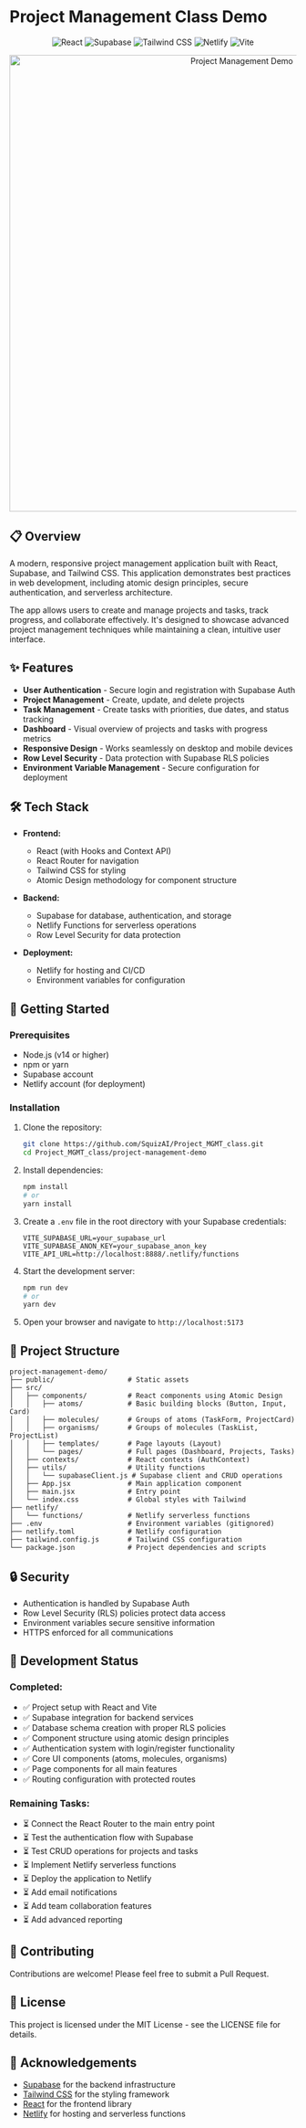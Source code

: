 # Project Management Class Demo

<div align="center">
  <img src="https://img.shields.io/badge/React-61DAFB?style=for-the-badge&logo=react&logoColor=black" alt="React" />
  <img src="https://img.shields.io/badge/Supabase-3ECF8E?style=for-the-badge&logo=supabase&logoColor=white" alt="Supabase" />
  <img src="https://img.shields.io/badge/Tailwind_CSS-38B2AC?style=for-the-badge&logo=tailwind-css&logoColor=white" alt="Tailwind CSS" />
  <img src="https://img.shields.io/badge/Netlify-00C7B7?style=for-the-badge&logo=netlify&logoColor=white" alt="Netlify" />
  <img src="https://img.shields.io/badge/Vite-646CFF?style=for-the-badge&logo=vite&logoColor=white" alt="Vite" />
</div>

<p align="center">
  <img src="https://via.placeholder.com/800x400?text=Project+Management+Demo" alt="Project Management Demo" width="800" />
</p>

## 📋 Overview

A modern, responsive project management application built with React, Supabase, and Tailwind CSS. This application demonstrates best practices in web development, including atomic design principles, secure authentication, and serverless architecture.

The app allows users to create and manage projects and tasks, track progress, and collaborate effectively. It's designed to showcase advanced project management techniques while maintaining a clean, intuitive user interface.

## ✨ Features

- **User Authentication** - Secure login and registration with Supabase Auth
- **Project Management** - Create, update, and delete projects
- **Task Management** - Create tasks with priorities, due dates, and status tracking
- **Dashboard** - Visual overview of projects and tasks with progress metrics
- **Responsive Design** - Works seamlessly on desktop and mobile devices
- **Row Level Security** - Data protection with Supabase RLS policies
- **Environment Variable Management** - Secure configuration for deployment

## 🛠️ Tech Stack

- **Frontend:**
  - React (with Hooks and Context API)
  - React Router for navigation
  - Tailwind CSS for styling
  - Atomic Design methodology for component structure

- **Backend:**
  - Supabase for database, authentication, and storage
  - Netlify Functions for serverless operations
  - Row Level Security for data protection

- **Deployment:**
  - Netlify for hosting and CI/CD
  - Environment variables for configuration

## 🚀 Getting Started

### Prerequisites

- Node.js (v14 or higher)
- npm or yarn
- Supabase account
- Netlify account (for deployment)

### Installation

1. Clone the repository:
   ```bash
   git clone https://github.com/SquizAI/Project_MGMT_class.git
   cd Project_MGMT_class/project-management-demo
   ```

2. Install dependencies:
   ```bash
   npm install
   # or
   yarn install
   ```

3. Create a `.env` file in the root directory with your Supabase credentials:
   ```
   VITE_SUPABASE_URL=your_supabase_url
   VITE_SUPABASE_ANON_KEY=your_supabase_anon_key
   VITE_API_URL=http://localhost:8888/.netlify/functions
   ```

4. Start the development server:
   ```bash
   npm run dev
   # or
   yarn dev
   ```

5. Open your browser and navigate to `http://localhost:5173`

## 📁 Project Structure

```
project-management-demo/
├── public/                  # Static assets
├── src/
│   ├── components/          # React components using Atomic Design
│   │   ├── atoms/           # Basic building blocks (Button, Input, Card)
│   │   ├── molecules/       # Groups of atoms (TaskForm, ProjectCard)
│   │   ├── organisms/       # Groups of molecules (TaskList, ProjectList)
│   │   ├── templates/       # Page layouts (Layout)
│   │   └── pages/           # Full pages (Dashboard, Projects, Tasks)
│   ├── contexts/            # React contexts (AuthContext)
│   ├── utils/               # Utility functions
│   │   └── supabaseClient.js # Supabase client and CRUD operations
│   ├── App.jsx              # Main application component
│   ├── main.jsx             # Entry point
│   └── index.css            # Global styles with Tailwind
├── netlify/
│   └── functions/           # Netlify serverless functions
├── .env                     # Environment variables (gitignored)
├── netlify.toml             # Netlify configuration
├── tailwind.config.js       # Tailwind CSS configuration
└── package.json             # Project dependencies and scripts
```

## 🔒 Security

- Authentication is handled by Supabase Auth
- Row Level Security (RLS) policies protect data access
- Environment variables secure sensitive information
- HTTPS enforced for all communications

## 📝 Development Status

### Completed:
- ✅ Project setup with React and Vite
- ✅ Supabase integration for backend services
- ✅ Database schema creation with proper RLS policies
- ✅ Component structure using atomic design principles
- ✅ Authentication system with login/register functionality
- ✅ Core UI components (atoms, molecules, organisms)
- ✅ Page components for all main features
- ✅ Routing configuration with protected routes

### Remaining Tasks:
- ⏳ Connect the React Router to the main entry point
- ⏳ Test the authentication flow with Supabase
- ⏳ Test CRUD operations for projects and tasks
- ⏳ Implement Netlify serverless functions
- ⏳ Deploy the application to Netlify
- ⏳ Add email notifications
- ⏳ Add team collaboration features
- ⏳ Add advanced reporting

## 🤝 Contributing

Contributions are welcome! Please feel free to submit a Pull Request.

## 📄 License

This project is licensed under the MIT License - see the LICENSE file for details.

## 👏 Acknowledgements

- [Supabase](https://supabase.io/) for the backend infrastructure
- [Tailwind CSS](https://tailwindcss.com/) for the styling framework
- [React](https://reactjs.org/) for the frontend library
- [Netlify](https://www.netlify.com/) for hosting and serverless functions
